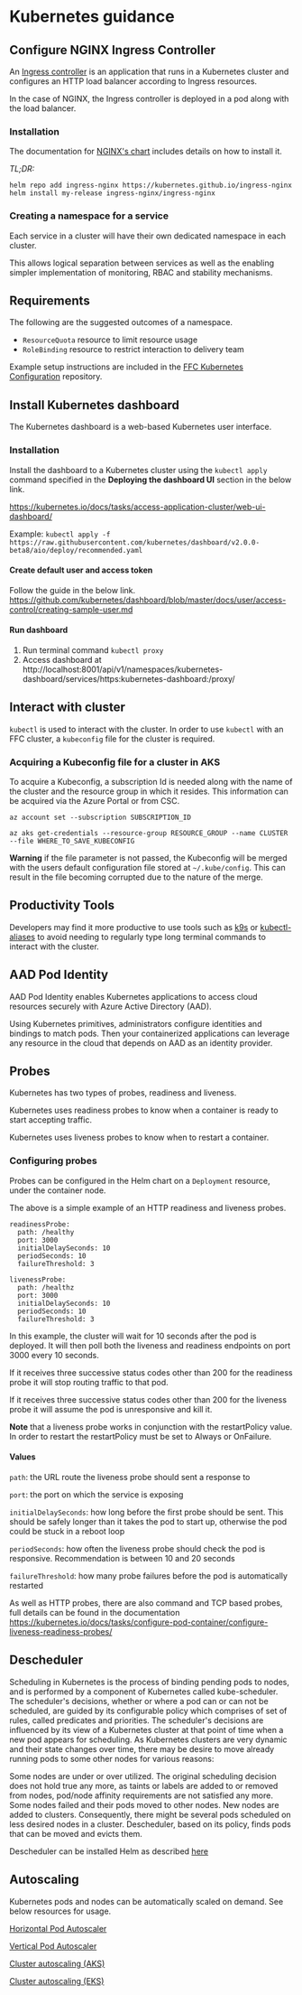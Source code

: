 # Kubernetes guidance

## Configure NGINX Ingress Controller
An [Ingress controller](https://kubernetes.io/docs/concepts/services-networking/ingress-controllers/) is an application that runs in a Kubernetes cluster and configures an HTTP load balancer according to Ingress resources.

In the case of NGINX, the Ingress controller is deployed in a pod along with
the load balancer.

### Installation
The documentation for [NGINX's chart](https://github.com/kubernetes/ingress-nginx) includes details on how to install it.

*TL;DR:*

```
helm repo add ingress-nginx https://kubernetes.github.io/ingress-nginx
helm install my-release ingress-nginx/ingress-nginx
```

### Creating a namespace for a service
Each service in a cluster will have their own dedicated namespace in each cluster.

This allows logical separation between services as well as the enabling simpler implementation of monitoring, RBAC and stability mechanisms.

## Requirements
The following are the suggested outcomes of a namespace.
- `ResourceQuota` resource to limit resource usage
- `RoleBinding` resource to restrict interaction to delivery team

Example setup instructions are included in the [FFC Kubernetes Configuration](https://github.com/DEFRA/ffc-kubernetes-configuration) repository.

## Install Kubernetes dashboard
The Kubernetes dashboard is a web-based Kubernetes user interface.

### Installation
Install the dashboard to a Kubernetes cluster using the `kubectl apply` command specified in the **Deploying the dashboard UI** section in the below link.

https://kubernetes.io/docs/tasks/access-application-cluster/web-ui-dashboard/

Example:
`kubectl apply -f https://raw.githubusercontent.com/kubernetes/dashboard/v2.0.0-beta8/aio/deploy/recommended.yaml`

#### Create default user and access token
Follow the guide in the below link.
https://github.com/kubernetes/dashboard/blob/master/docs/user/access-control/creating-sample-user.md

#### Run dashboard
1. Run terminal command `kubectl proxy`
1. Access dashboard at http://localhost:8001/api/v1/namespaces/kubernetes-dashboard/services/https:kubernetes-dashboard:/proxy/

## Interact with cluster
`kubectl` is used to interact with the cluster.  In order to use `kubectl` with an FFC cluster, a `kubeconfig` file for the cluster is required.

### Acquiring a Kubeconfig file for a cluster in AKS
To acquire a Kubeconfig, a subscription Id is needed along with the name of the cluster and the resource group in which it resides.  This information can be acquired via the Azure Portal or from CSC.

`az account set --subscription SUBSCRIPTION_ID`

`az aks get-credentials --resource-group RESOURCE_GROUP --name CLUSTER --file WHERE_TO_SAVE_KUBECONFIG`

**Warning** if the file parameter is not passed, the Kubeconfig will be merged with the users default configuration file stored at `~/.kube/config`.
This can result in the file becoming corrupted due to the nature of the merge.

## Productivity Tools
Developers may find it more productive to use tools such as [k9s](https://github.com/derailed/k9s) or [kubectl-aliases](https://github.com/ahmetb/kubectl-aliases) to avoid needing to regularly type long terminal commands to interact with the cluster.

## AAD Pod Identity
AAD Pod Identity enables Kubernetes applications to access cloud resources securely with Azure Active Directory (AAD).

Using Kubernetes primitives, administrators configure identities and bindings to match pods. Then your containerized applications can leverage any resource in the cloud that depends on AAD as an identity provider.

## Probes
Kubernetes has two types of probes, readiness and liveness.

Kubernetes uses readiness probes to know when a container is ready to start accepting traffic.

Kubernetes uses liveness probes to know when to restart a container.

### Configuring probes
Probes can be configured in the Helm chart on a `Deployment` resource, under the container node.

The above is a simple example of an HTTP readiness and liveness probes.

```
readinessProbe:
  path: /healthy
  port: 3000
  initialDelaySeconds: 10
  periodSeconds: 10
  failureThreshold: 3

livenessProbe:
  path: /healthz
  port: 3000
  initialDelaySeconds: 10
  periodSeconds: 10
  failureThreshold: 3
```

In this example, the cluster will wait for 10 seconds after the pod is deployed.  It will then poll both the liveness and readiness endpoints on port 3000 every 10 seconds.  

If it receives three successive status codes other than 200 for the readiness probe it will stop routing traffic to that pod.

If it receives three successive status codes other than 200 for the liveness probe it will assume the pod is unresponsive and kill it.

**Note** that a liveness probe works in conjunction with the restartPolicy value. In order to restart the restartPolicy must be set to Always or OnFailure.

#### Values
`path`: the URL route the liveness probe should sent a response to

`port`: the port on which the service is exposing

`initialDelaySeconds`: how long before the first probe should be sent. This should be safely longer than it takes the pod to start up, otherwise the pod could be stuck in a reboot loop

`periodSeconds`: how often the liveness probe should check the pod is responsive. Recommendation is between 10 and 20 seconds

`failureThreshold`: how many probe failures before the pod is automatically restarted

As well as HTTP probes, there are also command and TCP based probes, full details can be found in the documentation https://kubernetes.io/docs/tasks/configure-pod-container/configure-liveness-readiness-probes/

## Descheduler
Scheduling in Kubernetes is the process of binding pending pods to nodes, and is performed by a component of Kubernetes called kube-scheduler. The scheduler's decisions, whether or where a pod can or can not be scheduled, are guided by its configurable policy which comprises of set of rules, called predicates and priorities. The scheduler's decisions are influenced by its view of a Kubernetes cluster at that point of time when a new pod appears for scheduling. As Kubernetes clusters are very dynamic and their state changes over time, there may be desire to move already running pods to some other nodes for various reasons:

Some nodes are under or over utilized.
The original scheduling decision does not hold true any more, as taints or labels are added to or removed from nodes, pod/node affinity requirements are not satisfied any more.
Some nodes failed and their pods moved to other nodes.
New nodes are added to clusters.
Consequently, there might be several pods scheduled on less desired nodes in a cluster. Descheduler, based on its policy, finds pods that can be moved and evicts them.

Descheduler can be installed Helm as described [here](https://github.com/kubernetes-sigs/descheduler#install-using-helm)

## Autoscaling
Kubernetes pods and nodes can be automatically scaled on demand.  See below resources for usage.

[Horizontal Pod Autoscaler](https://kubernetes.io/docs/tasks/run-application/horizontal-pod-autoscale/)

[Vertical Pod Autoscaler](https://github.com/kubernetes/autoscaler/tree/master/vertical-pod-autoscaler)

[Cluster autoscaling (AKS)](https://docs.microsoft.com/en-us/azure/aks/cluster-autoscaler)

[Cluster autoscaling (EKS)](https://aws.amazon.com/premiumsupport/knowledge-center/eks-cluster-autoscaler-setup/)
